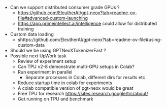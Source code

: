 - Can we support distributed consumer grade GPUs ?
  - https://github.com/EleutherAI/gpt-neox?tab=readme-ov-file#advanced-custom-launching
  - https://app.primeintellect.ai/intelligence could allow for distributed training
- Custom data loading
  - shttps://github.com/EleutherAI/gpt-neox?tab=readme-ov-file#using-custom-data
- Should we be using GPTNeoXTokenizerFast ?
- Possible next UpWork task
  - Review of experiment setup
  - Can TPU v2-8 demonstrate multi-GPU setups in Colab?
  - Run experiment in parallel
    - Separate processes in Colab, different dirs for results etc
  - Reduce startup time in colab for experiments
  - A colab compatible version of pgt-neox would be great
  - Free TPU for research https://sites.research.google/trc/about/
   - Get running on TPU and benchmark